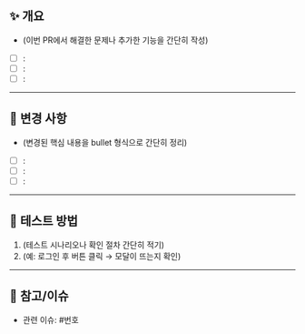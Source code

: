 ## ✨ 개요
- (이번 PR에서 해결한 문제나 추가한 기능을 간단히 작성)
- [ ] : 
- [ ] : 
- [ ] : 
---

## 🔧 변경 사항
- (변경된 핵심 내용을 bullet 형식으로 간단히 정리)
- [ ] : 
- [ ] : 
- [ ] : 

---

## 🧪 테스트 방법
1. (테스트 시나리오나 확인 절차 간단히 적기)
2. (예: 로그인 후 버튼 클릭 → 모달이 뜨는지 확인)

---

## 📌 참고/이슈
- 관련 이슈: #번호
